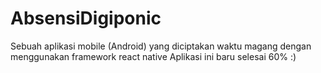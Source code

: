 # AbsensiDigiponic

Sebuah aplikasi mobile (Android) yang diciptakan waktu magang dengan menggunakan framework react native
Aplikasi ini baru selesai 60% :)
